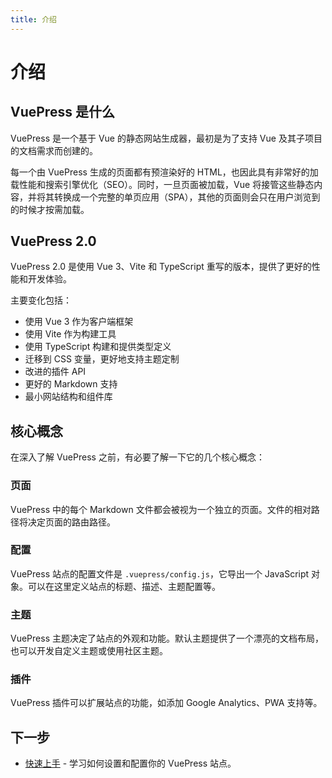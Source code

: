```yaml
---
title: 介绍
---
```


# 介绍

## VuePress 是什么

VuePress 是一个基于 Vue 的静态网站生成器，最初是为了支持 Vue 及其子项目的文档需求而创建的。

每一个由 VuePress 生成的页面都有预渲染好的 HTML，也因此具有非常好的加载性能和搜索引擎优化（SEO）。同时，一旦页面被加载，Vue 将接管这些静态内容，并将其转换成一个完整的单页应用（SPA），其他的页面则会只在用户浏览到的时候才按需加载。

## VuePress 2.0

VuePress 2.0 是使用 Vue 3、Vite 和 TypeScript 重写的版本，提供了更好的性能和开发体验。

主要变化包括：

- 使用 Vue 3 作为客户端框架
- 使用 Vite 作为构建工具
- 使用 TypeScript 构建和提供类型定义
- 迁移到 CSS 变量，更好地支持主题定制
- 改进的插件 API
- 更好的 Markdown 支持
- 最小网站结构和组件库

## 核心概念

在深入了解 VuePress 之前，有必要了解一下它的几个核心概念：

### 页面

VuePress 中的每个 Markdown 文件都会被视为一个独立的页面。文件的相对路径将决定页面的路由路径。

### 配置

VuePress 站点的配置文件是 `.vuepress/config.js`，它导出一个 JavaScript 对象。可以在这里定义站点的标题、描述、主题配置等。

### 主题

VuePress 主题决定了站点的外观和功能。默认主题提供了一个漂亮的文档布局，也可以开发自定义主题或使用社区主题。

### 插件

VuePress 插件可以扩展站点的功能，如添加 Google Analytics、PWA 支持等。

## 下一步

- [快速上手](./getting-started.md) - 学习如何设置和配置你的 VuePress 站点。

